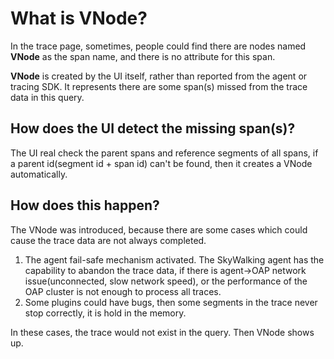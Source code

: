 # What is VNode?
In the trace page, sometimes, people could find there are nodes named **VNode** as the span name, and there is no attribute 
for this span.

**VNode** is created by the UI itself, rather than reported from the agent or tracing SDK. It represents there are some
span(s) missed from the trace data in this query.

## How does the UI detect the missing span(s)?
The UI real check the parent spans and reference segments of all spans, if a parent id(segment id + span id) can't be found,
then it creates a VNode automatically.

## How does this happen?
The VNode was introduced, because there are some cases which could cause the trace data are not always completed.
1. The agent fail-safe mechanism activated. The SkyWalking agent has the capability to abandon the trace data, if
there is agent->OAP network issue(unconnected, slow network speed), or the performance of the OAP cluster is not enough
to process all traces. 
1. Some plugins could have bugs, then some segments in the trace never stop correctly, it is hold in the memory.

In these cases, the trace would not exist in the query. Then VNode shows up. 
